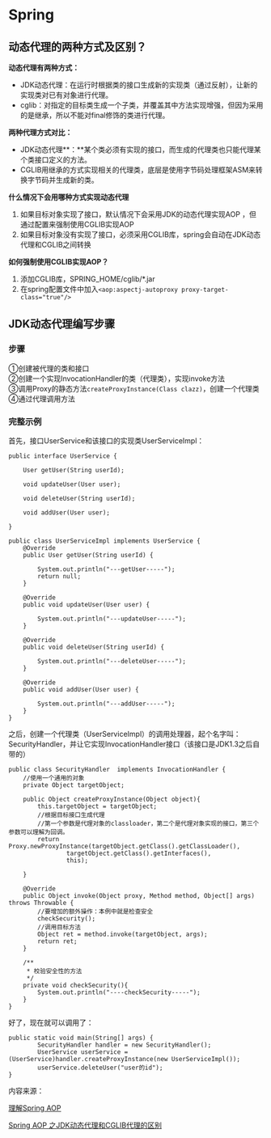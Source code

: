 # Spring

## 动态代理的两种方式及区别？

**动态代理有两种方式：**

* JDK动态代理：在运行时根据类的接口生成新的实现类（通过反射），让新的实现类对已有对象进行代理。
* cglib：对指定的目标类生成一个子类，并覆盖其中方法实现增强，但因为采用的是继承，所以不能对final修饰的类进行代理。

**两种代理方式对比：**

* JDK动态代理**：**某个类必须有实现的接口，而生成的代理类也只能代理某个类接口定义的方法。
* CGLIB用继承的方式实现相关的代理类，底层是使用字节码处理框架ASM来转换字节码并生成新的类。

**什么情况下会用哪种方式实现动态代理**

1. 如果目标对象实现了接口，默认情况下会采用JDK的动态代理实现AOP ，但通过配置来强制使用CGLIB实现AOP
2. 如果目标对象没有实现了接口，必须采用CGLIB库，spring会自动在JDK动态代理和CGLIB之间转换

**如何强制使用CGLIB实现AOP？** 

1. 添加CGLIB库，SPRING\_HOME/cglib/\*.jar
2. 在spring配置文件中加入`<aop:aspectj-autoproxy proxy-target-class="true"/>`

## JDK动态代理编写步骤

### 步骤

①创建被代理的类和接口  
②创建一个实现InvocationHandler的类（代理类），实现invoke方法  
③调用Proxy的静态方法`createProxyInstance(Class clazz)`，创建一个代理类  
④通过代理调用方法

### 完整示例

首先，接口UserService和该接口的实现类UserServiceImpl：

```text
public interface UserService {

    User getUser(String userId);

    void updateUser(User user);

    void deleteUser(String userId);

    void addUser(User user);

}

public class UserServiceImpl implements UserService {
    @Override
    public User getUser(String userId) {

        System.out.println("---getUser-----");
        return null;
    }

    @Override
    public void updateUser(User user) {

        System.out.println("---updateUser-----");
    }

    @Override
    public void deleteUser(String userId) {

        System.out.println("---deleteUser-----");
    }

    @Override
    public void addUser(User user) {

        System.out.println("---addUser-----");
    }
}
```

之后，创建一个代理类（UserServiceImpl）的调用处理器，起个名字叫：SecurityHandler，并让它实现InvocationHandler接口（该接口是JDK1.3之后自带的）

```text
public class SecurityHandler  implements InvocationHandler {
    //使用一个通用的对象
    private Object targetObject;

    public Object createProxyInstance(Object object){
        this.targetObject = targetObject;
        //根据目标接口生成代理
        //第一个参数是代理对象的classloader，第二个是代理对象实现的接口，第三个参数可以理解为回调。
        return Proxy.newProxyInstance(targetObject.getClass().getClassLoader(),
                targetObject.getClass().getInterfaces(),
                this);

    }

    @Override
    public Object invoke(Object proxy, Method method, Object[] args) throws Throwable {
        //要增加的额外操作：本例中就是检查安全
        checkSecurity();
        //调用目标方法
        Object ret = method.invoke(targetObject, args);
        return ret;
    }

    /**
     * 校验安全性的方法
     */
    private void checkSecurity(){
        System.out.println("----checkSecurity-----");
    }
}
```

好了，现在就可以调用了：

```text
public static void main(String[] args) {
        SecurityHandler handler = new SecurityHandler();
        UserService userService = (UserService)handler.createProxyInstance(new UserServiceImpl());
        userService.deleteUser("user的id");
}
```

内容来源：

[理解Spring AOP](https://www.jianshu.com/p/58d6901e2cbd)

[Spring AOP 之JDK动态代理和CGLIB代理的区别](http://youyu4.iteye.com/blog/2348704)

